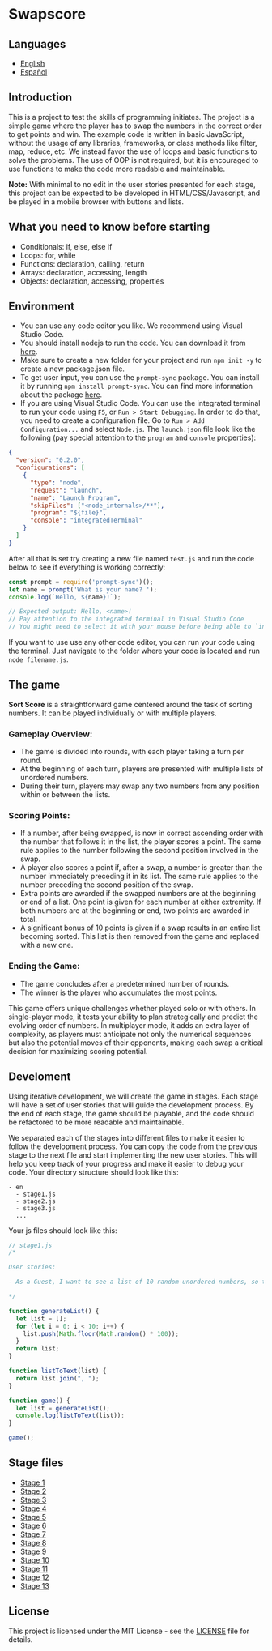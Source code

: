 # Swapscore

## Languages

- [English](en/README.md)
- [Español](es/README.md)

## Introduction

This is a project to test the skills of programming initiates. The project is a simple game where the player has to swap the numbers in the correct order to get points and win. The example code is written in basic JavaScript, without the usage of any libraries, frameworks, or class methods like filter, map, reduce, etc. We instead favor the use of loops and basic functions to solve the problems. The use of OOP is not required, but it is encouraged to use functions to make the code more readable and maintainable.

**Note:** With minimal to no edit in the user stories presented for each stage, this project can be expected to be developed in HTML/CSS/Javascript, and be played in a mobile browser with buttons and lists. 

## What you need to know before starting

- Conditionals: if, else, else if
- Loops: for, while
- Functions: declaration, calling, return
- Arrays: declaration, accessing, length
- Objects: declaration, accessing, properties

## Environment

- You can use any code editor you like. We recommend using Visual Studio Code.
- You should install nodejs to run the code. You can download it from [here](https://nodejs.org/en/download/).
- Make sure to create a new folder for your project and run `npm init -y` to create a new package.json file.
- To get user input, you can use the `prompt-sync` package. You can install it by running `npm install prompt-sync`. You can find more information about the package [here](https://www.npmjs.com/package/prompt-sync).
- If you are using Visual Studio Code. You can use the integrated terminal to run your code using `F5`, or `Run > Start Debugging`. In order to do that, you need to create a configuration file. Go to `Run > Add Configuration...` and select `Node.js`. The `launch.json` file look like the following (pay special attention to the `program` and `console` properties):

```json
{
  "version": "0.2.0",
  "configurations": [
    {
      "type": "node",
      "request": "launch",
      "name": "Launch Program",
      "skipFiles": ["<node_internals>/**"],
      "program": "${file}",
      "console": "integratedTerminal"
    }
  ]
}
```

After all that is set try creating a new file named `test.js` and run the code below to see if everything is working correctly:

```javascript
const prompt = require('prompt-sync')();
let name = prompt('What is your name? ');
console.log(`Hello, ${name}!`);

// Expected output: Hello, <name>!
// Pay attention to the integrated terminal in Visual Studio Code
// You might need to select it with your mouse before being able to `input` anything
```

If you want to use use any other code editor, you can run your code using the terminal. Just navigate to the folder where your code is located and run `node filename.js`.

## The game

**Sort Score** is a straightforward game centered around the task of sorting numbers. It can be played individually or with multiple players.

### **Gameplay Overview:**
- The game is divided into rounds, with each player taking a turn per round.
- At the beginning of each turn, players are presented with multiple lists of unordered numbers.
- During their turn, players may swap any two numbers from any position within or between the lists.

### **Scoring Points:**
- If a number, after being swapped, is now in correct ascending order with the number that follows it in the list, the player scores a point. The same rule applies to the number following the second position involved in the swap.
- A player also scores a point if, after a swap, a number is greater than the number immediately preceding it in its list. The same rule applies to the number preceding the second position of the swap.
- Extra points are awarded if the swapped numbers are at the beginning or end of a list. One point is given for each number at either extremity. If both numbers are at the beginning or end, two points are awarded in total.
- A significant bonus of 10 points is given if a swap results in an entire list becoming sorted. This list is then removed from the game and replaced with a new one.

### **Ending the Game:**
- The game concludes after a predetermined number of rounds.
- The winner is the player who accumulates the most points.

This game offers unique challenges whether played solo or with others. In single-player mode, it tests your ability to plan strategically and predict the evolving order of numbers. In multiplayer mode, it adds an extra layer of complexity, as players must anticipate not only the numerical sequences but also the potential moves of their opponents, making each swap a critical decision for maximizing scoring potential.

## Develoment

Using iterative development, we will create the game in stages. Each stage will have a set of user stories that will guide the development process. By the end of each stage, the game should be playable, and the code should be refactored to be more readable and maintainable.

We separated each of the stages into different files to make it easier to follow the development process. You can copy the code from the previous stage to the next file and start implementing the new user stories. This will help you keep track of your progress and make it easier to debug your code. Your directory structure should look like this:

```plaintext
- en
  - stage1.js 
  - stage2.js
  - stage3.js
  ...
```

Your js files should look like this:

```javascript
// stage1.js
/*

User stories:

- As a Guest, I want to see a list of 10 random unordered numbers, so that I can plan my first swap.

*/

function generateList() {
  let list = [];
  for (let i = 0; i < 10; i++) {
    list.push(Math.floor(Math.random() * 100));
  }
  return list;
}

function listToText(list) {
  return list.join(", ");
}

function game() {
  let list = generateList();
  console.log(listToText(list));
}

game();
```

## Stage files

- [Stage 1](en/stage1.js)
- [Stage 2](en/stage2.js)
- [Stage 3](en/stage3.js)
- [Stage 4](en/stage4.js)
- [Stage 5](en/stage5.js)
- [Stage 6](en/stage6.js)
- [Stage 7](en/stage7.js)
- [Stage 8](en/stage8.js)
- [Stage 9](en/stage9.js)
- [Stage 10](en/stage10.js)
- [Stage 11](en/stage11.js)
- [Stage 12](en/stage12.js)
- [Stage 13](en/stage13.js)

## License

This project is licensed under the MIT License - see the [LICENSE](https://) file for details.





